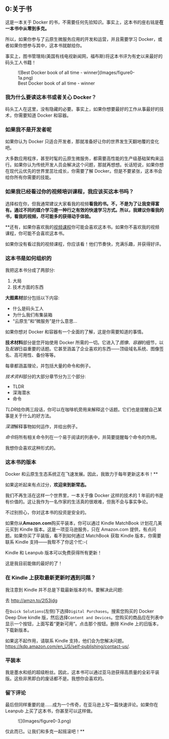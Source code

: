 ## 0:关于书

这是一本关于 Docker 的书，不需要任何先验知识。事实上，这本书的座右铭是**在一本书中从零到多克。**

所以，如果你参与了云原生微服务应用的开发和运营，并且需要学习 Docker，或者如果你想参与其中，这本书就献给你。

事实上，图书管理局(美国有线电视新闻网，福布斯)将这本书评为有史以来最好的码头工人书籍！

<figure class="image" style="width: 395px">![Best Docker book of all time - winner](Images/figure0-1a.png)

<figcaption>Best Docker book of all time - winner</figcaption>

</figure>

### 我为什么要读这本书或者关心 Docker？

码头工人在这里，没有隐藏的必要。事实上，如果你想要最好的工作从事最好的技术，你需要知道 Docker 和容器。

### 如果我不是开发者呢

如果你认为 Docker 只适合开发者，那就准备好让你的世界发生天翻地覆的变化吧。

大多数应用程序，甚至时髦的云原生微服务，都需要高性能的生产级基础架构来运行。如果你认为传统开发人员会解决这个问题，那就再想想。长话短说，如果你想在现代云优先的世界里茁壮成长，你需要了解 Docker。但是不要紧张，这本书会给你所有你需要的技能。

### 如果我已经看过你的视频培训课程，我应该买这本书吗？

选择权在你，但我通常建议大家看我的视频**看我的书。不，不是为了让我变得富有。通过不同的媒介学习是一种行之有效的快速学习方式。所以，我建议你看我的书，看我的视频，尽可能多的获得动手体验。**

 **还有，如果你喜欢我的[视频课程](https://app.pluralsight.com/library/search?q=nigel+poulton)你可能会喜欢这本书。如果你不喜欢我的视频课程，你可能不会喜欢这本书。

如果你没有看过我的视频课程，你应该看！他们节奏快，充满乐趣，并获得好评。

### 这本书是如何组织的

我把这本书分成了两部分:

1.  大局
2.  技术方面的东西

**大图素材**部分包括以下内容:

*   什么是码头工人
*   为什么我们有集装箱
*   “云原生”和“微服务”是什么意思…

如果你想对 Docker 和容器有一个全面的了解，这是你需要知道的事情。

**技术材料**部分是您开始使用 Docker 所需的一切。它进入了*图像*、*容器*的细节，以及*配器*日益重要的话题。它甚至涵盖了企业喜欢的东西——顶级域名系统、图像签名、高可用性、备份等等。

每章都涵盖理论，并包括大量的命令和例子。

*技术资料*部分的大部分章节分为三个部分:

*   TLDR
*   深海潜水
*   命令

*TLDR*给你两三段话，你可以在咖啡机旁用来解释这个话题。它们也是提醒自己某事是关于什么的好方法。

*深潜*解释事物如何运作，并给出例子。

*命令*将所有相关命令列在一个易于阅读的列表中，并简要提醒每个命令的作用。

我想你会喜欢这种形式的。

### 这本书的版本

Docker 和云原生生态系统正在飞速发展。因此，我致力于每年更新这本书！**

如果这听起来有点过分，**欢迎来到新常态。**

我们不再生活在这样一个世界里，一本关于像 Docker 这样的技术的 1 年前的书是有价值的。这让我作为一名作家的生活真的很艰难，但我不会与事实争论。

不过别担心，你对这本书的投资是安全的。

如果你从**Amazon.com**购买平装本，你可以通过 Kindle MatchBook 计划花几美元买到 Kindle 版本。这是一项亚马逊服务，只在 Amazon.com 提供，有点问题。如果你买了平装版，看不到如何通过 MatchBook 获取 Kindle 版本，你需要联系 Kindle 支持——我帮不了你这个忙:-(

Kindle 和 Leanpub 版本可以免费获得所有更新！

这是我目前能做的最好的了！

### 在 Kindle 上获取最新更新时遇到问题？

我注意到 Kindle 并不总是下载最新版本的书。要解决此问题:

去 http://amzn.to/2l53jdg

在`Quick Solutions`(左侧)下选择`Digital Purchases`。搜索您购买的 Docker Deep Dive kindle 版，然后选择`Content and Devices`。您购买的商品应在列表中显示一个按钮，上面写着“更新可用”。点击那个按钮。删除 Kindle 上的旧版本，下载新版本。

如果这不起作用，请联系 Kindle 支持，他们会为您解决问题。https://kdp.amazon.com/en_US/self-publishing/contact-us/.

### 平装本

我是墨水和纸的超级粉丝。因此，这本书可以通过亚马逊获得高质量的全彩平装版。这些非黑即白的废话都不是。我想你会喜欢的。

### 留下评论

最后但同样重要的是……成为一个传奇，在亚马逊上写一篇快速评论。如果你在 Leanpub 上买了这本书，你甚至可以这样做。

<figure class="image" style="width: 396px">![](Images/figure0-3.png)

<figcaption></figcaption>

</figure>

仅此而已。让我们和多克一起摇滚吧！**